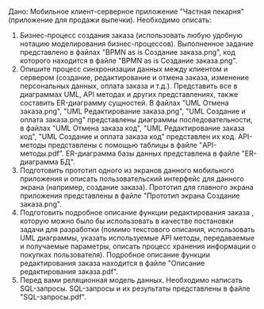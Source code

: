 Дано:
Мобильное клиент-серверное приложение "Частная пекарня" (приложение для продажи выпечки).
Необходимо описать:
1. Бизнес-процесс создания заказа (использовать любую удобную нотацию моделирования бизнес-процессов).
     Выполненное задание представлено в файлах "BPMN as is Создание заказа.png", код которого находится в файле "BPMN as is Создание заказа.png".
2. Опишите процесс синхронизации данных между клиентом и сервером
(создание, редактирование и отмена заказа, изменение персональных данных, оплата заказа и т.д.). Представить все в диаграммах UML, API методах и других представлениях, также составить ER-диаграмму сущностей.
  В файлах "UML Отмена заказа.png", "UML Редактирование заказа.png", "UML Создание и оплата заказа.png" представлены диаграммы последовательности, в файлах "UML Отмена заказа код", "UML Редактирование заказа код", "UML Создание и оплата заказа код" представлен их код.
  API-методы представлены с помощью таблицы в файле "API-методы.pdf".
  ER-диаграмма базы данных представлена в файле "ER-диаграмма БД".
3. Подготовить прототип одного из экранов данного мобильного приложения и описать пользовательский интерфейс для данного экрана (например, создание заказа).
  Прототип для главного экрана приложения представлены в файле "Прототип экрана Создание заказа.png".
4. Подготовить подробное описание функции редактирования заказа , которую можно было бы использовать в качестве постановки задачи для разработки (помимо текстового описания, использовать UML диаграммы, указать используемые API методы, передаваемые и получаемые параметры, описать процесс хранения информации о покупках пользователя).
  Подробное описание функции редактирования заказа находится в файле "Описание редактирования заказа.pdf".
5. Перед вами реляционная модель данных. Необходимо написать SQL-запросы.
  SQL-запросы и их результаты представлены в файле "SQL-запросы.pdf".


 

